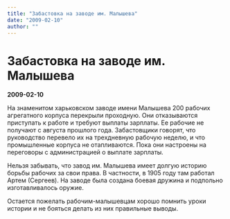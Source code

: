 ```yaml
---
title: "Забастовка на заводе им. Малышева"
date: "2009-02-10"
author: ""
---
```


# Забастовка на заводе им. Малышева

**2009-02-10** 

На знаменитом харьковском заводе имени Малышева 200 рабочих агрегатного корпуса перекрыли проходную. Они отказываются приступать к работе и требуют выплаты зарплаты. Ее рабочие не получают с августа прошлого года. Забастовщики говорят, что руководство перевело их на трехдневную рабочую неделю, и что промышленные корпуса не отапливаются. Пока они настроены на переговоры с администрацией о выплате зарплаты.

Нельзя забывать, что завод им. Малышева имеет долгую историю борьбы рабочих за свои права. В частности, в 1905 году там работал Артем (Сергеев). На заводе была создана боевая дружина и подпольно изготавливалось оружие.

Остается пожелать рабочим-малышевцам хорошо помнить уроки истории и не бояться делать из них правильные выводы.